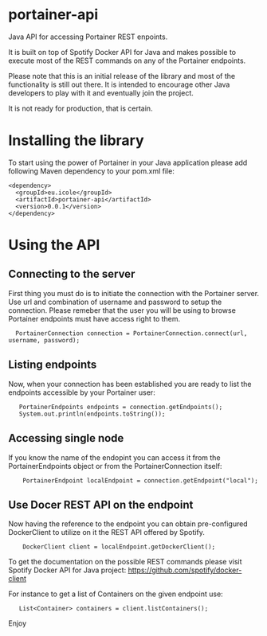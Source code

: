 # portainer-api

Java API for accessing Portainer REST enpoints. 

It is built on top of Spotify Docker API for Java and makes possible to execute most of the REST commands on any of the Portainer endpoints. 

Please note that this is an initial release of the library and most of the functionality is still out there. It is intended to encourage other Java developers to play with it and eventually join the project.

It is not ready for production, that is certain. 

# Installing the library

To start using the power of Portainer in your Java application please add following Maven dependency to your pom.xml file:

```
<dependency>
  <groupId>eu.icole</groupId>
  <artifactId>portainer-api</artifactId>
  <version>0.0.1</version>
</dependency>
```
# Using the API

## Connecting to the server

First thing you must do is to initiate the connection with the Portainer server. Use url and combination of username and password to setup the connection. Please remeber that the user you will be using to browse Portainer endpoints must have access right to them.

```
  PortainerConnection connection = PortainerConnection.connect(url, username, password);
```

## Listing endpoints

Now, when your connection has been established you are ready to list the endpoints accessible by your Portainer user:

```
   PortainerEndpoints endpoints = connection.getEndpoints();
   System.out.println(endpoints.toString());
```

## Accessing single node

If you know the name of the endopint you can access it from the PortainerEndpoints object or from the PortainerConnection itself:

```
    PortainerEndpoint localEndpoint = connection.getEndpoint("local");
```

## Use Docer REST API on the endpoint

Now having the reference to the endpoint you can obtain pre-configured DockerClient to utilize on it the REST API offered by Spotify.

```
    DockerClient client = localEndpoint.getDockerClient();
```

To get the documentation on the possible REST commands please visit Spotify Docker API for Java project: https://github.com/spotify/docker-client

For instance to get a list of Containers on the given endpoint use:

```
   List<Container> containers = client.listContainers();
```

Enjoy
